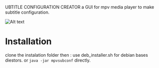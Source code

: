 UBTITLE CONFIGURATION CREATOR
a GUI  for mpv media player to make subtitle configuration.

![Alt text]( https://github.com/zeynaliAli/MPV-Sub-Configure/blob/master/scrshot.png)

# Installation  
clone the instalation folder then :
use deb_installer.sh for debian bases diestors.
or `java -jar mpvsubconf` directly.

